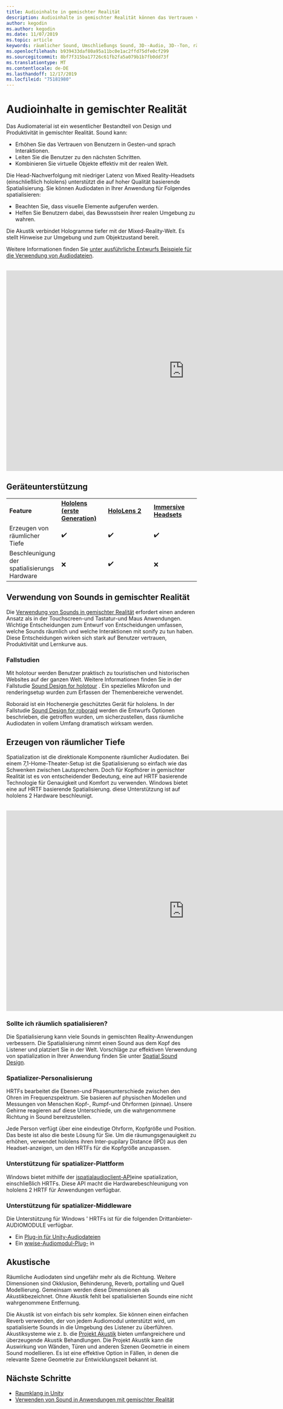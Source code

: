 ```yaml
---
title: Audioinhalte in gemischter Realität
description: Audioinhalte in gemischter Realität können das Vertrauen von Benutzeroberflächen Interaktionen erhöhen und Benutzer in der Benutzeroberfläche eintauchen.
author: kegodin
ms.author: kegodin
ms.date: 11/07/2019
ms.topic: article
keywords: räumlicher Sound, Umschließungs Sound, 3D--Audio, 3D--Ton, räumliche Audiodaten
ms.openlocfilehash: b939433daf80a95a11bc0e1ac2ffd75dfe0cf299
ms.sourcegitcommit: 8bf7f315ba17726c61fb2fa5a079b1b7fb0dd73f
ms.translationtype: MT
ms.contentlocale: de-DE
ms.lasthandoff: 12/17/2019
ms.locfileid: "75181980"
---
```

# <a name="audio-in-mixed-reality"></a>Audioinhalte in gemischter Realität
Das Audiomaterial ist ein wesentlicher Bestandteil von Design und Produktivität in gemischter Realität. Sound kann:
* Erhöhen Sie das Vertrauen von Benutzern in Gesten-und sprach Interaktionen.
* Leiten Sie die Benutzer zu den nächsten Schritten.
* Kombinieren Sie virtuelle Objekte effektiv mit der realen Welt.

Die Head-Nachverfolgung mit niedriger Latenz von Mixed Reality-Headsets (einschließlich hololens) unterstützt die auf hoher Qualität basierende Spatialisierung. Sie können Audiodaten in Ihrer Anwendung für Folgendes spatialisieren:
* Beachten Sie, dass visuelle Elemente aufgerufen werden.
* Helfen Sie Benutzern dabei, das Bewusstsein ihrer realen Umgebung zu wahren.

Die Akustik verbindet Hologramme tiefer mit der Mixed-Reality-Welt. Es stellt Hinweise zur Umgebung und zum Objektzustand bereit.

Weitere Informationen finden Sie [unter ausführliche Entwurfs Beispiele für die Verwendung von Audiodateien](spatial-sound-design.md).

<br>

<iframe width="940" height="530" src="https://www.youtube.com/embed/PTPvx7mDon4" frameborder="0" allow="accelerometer; autoplay; encrypted-media; gyroscope; picture-in-picture" allowfullscreen></iframe>

## <a name="device-support"></a>Geräteunterstützung

<table>
    <colgroup>
    <col width="25%" />
    <col width="25%" />
    <col width="25%" />
    <col width="25%" />
    </colgroup>
    <tr>
        <td><strong>Feature</strong></td>
        <td><a href="hololens-hardware-details.md"><strong>Hololens (erste Generation)</strong></a></td>
        <td><a href="https://docs.microsoft.com/hololens/hololens2-hardware"><strong>HoloLens 2</strong></td>
        <td><a href="immersive-headset-hardware-details.md"><strong>Immersive Headsets</strong></a></td>
    </tr>
     <tr>
        <td>Erzeugen von räumlicher Tiefe</td>
        <td>✔️</td>
        <td>✔️</td>
        <td>✔️</td>
    </tr>
     <tr>
        <td>Beschleunigung der spatialisierungs Hardware</td>
        <td>❌</td>
        <td>✔️</td>
        <td>❌</td>
    </tr>
</table>

## <a name="use-of-sounds-in-mixed-reality"></a>Verwendung von Sounds in gemischter Realität
Die [Verwendung von Sounds in gemischter Realität](spatial-sound-design.md) erfordert einen anderen Ansatz als in der Touchscreen-und Tastatur-und Maus Anwendungen. Wichtige Entscheidungen zum Entwurf von Entscheidungen umfassen, welche Sounds räumlich und welche Interaktionen mit sonify zu tun haben. Diese Entscheidungen wirken sich stark auf Benutzer vertrauen, Produktivität und Lernkurve aus.

### <a name="case-studies"></a>Fallstudien
Mit holotour werden Benutzer praktisch zu touristischen und historischen Websites auf der ganzen Welt. Weitere Informationen finden Sie in der Fallstudie [Sound Design for holotour](case-study-spatial-sound-design-for-holotour.md) . Ein spezielles Mikrofon und renderingsetup wurden zum Erfassen der Themenbereiche verwendet.

Roboraid ist ein Hochenergie geschütztes Gerät für hololens. In der Fallstudie [Sound Design for roboraid](case-study-using-spatial-sound-in-roboraid.md) werden die Entwurfs Optionen beschrieben, die getroffen wurden, um sicherzustellen, dass räumliche Audiodaten in vollem Umfang dramatisch wirksam werden.

## <a name="spatialization"></a>Erzeugen von räumlicher Tiefe
Spatialization ist die direktionale Komponente räumlicher Audiodaten. Bei einem 7,1-Home-Theater-Setup ist die Spatialisierung so einfach wie das Schwenken zwischen Lautsprechern. Doch für Kopfhörer in gemischter Realität ist es von entscheidender Bedeutung, eine auf HRTF basierende Technologie für Genauigkeit und Komfort zu verwenden. Windows bietet eine auf HRTF basierende Spatialisierung. diese Unterstützung ist auf hololens 2 Hardware beschleunigt.

<br>

<iframe width="940" height="530" src="https://www.youtube.com/embed/aB3TDjYklmo" frameborder="0" allow="accelerometer; autoplay; encrypted-media; gyroscope; picture-in-picture" allowfullscreen></iframe>

### <a name="should-i-spatialize"></a>Sollte ich räumlich spatialisieren?
Die Spatialisierung kann viele Sounds in gemischten Reality-Anwendungen verbessern. Die Spatialisierung nimmt einen Sound aus dem Kopf des Listener und platziert Sie in der Welt. Vorschläge zur effektiven Verwendung von spatialization in Ihrer Anwendung finden Sie unter [Spatial Sound Design](spatial-sound-design.md).

### <a name="spatializer-personalization"></a>Spatializer-Personalisierung
HRTFs bearbeitet die Ebenen-und Phasenunterschiede zwischen den Ohren im Frequenzspektrum. Sie basieren auf physischen Modellen und Messungen von Menschen Kopf-, Rumpf-und Ohrformen (pinnae). Unsere Gehirne reagieren auf diese Unterschiede, um die wahrgenommene Richtung in Sound bereitzustellen.

Jede Person verfügt über eine eindeutige Ohrform, Kopfgröße und Position. Das beste ist also die beste Lösung für Sie. Um die räumungsgenauigkeit zu erhöhen, verwendet hololens ihren Inter-pupilary Distance (IPD) aus den Headset-anzeigen, um den HRTFs für die Kopfgröße anzupassen.

### <a name="spatializer-platform-support"></a>Unterstützung für spatializer-Plattform
Windows bietet mithilfe der [ispatialaudioclient-API](https://docs.microsoft.com/windows/win32/coreaudio/spatial-sound)eine spatialization, einschließlich HRTFs. Diese API macht die Hardwarebeschleunigung von hololens 2 HRTF für Anwendungen verfügbar.

### <a name="spatializer-middleware-support"></a>Unterstützung für spatializer-Middleware
Die Unterstützung für Windows ' HRTFs ist für die folgenden Drittanbieter-AUDIOMODULE verfügbar.
* Ein [Plug-in für Unity-Audiodateien](spatial-sound-in-unity.md)
* Ein [wwise-Audiomodul-Plug-](https://www.audiokinetic.com/products/plug-ins/msspatial/) in

## <a name="acoustics"></a>Akustische
Räumliche Audiodaten sind ungefähr mehr als die Richtung. Weitere Dimensionen sind Okklusion, Behinderung, Reverb, portalling und Quell Modellierung. Gemeinsam werden diese Dimensionen als *Akustik*bezeichnet. Ohne Akustik fehlt bei spatialisierten Sounds eine nicht wahrgenommene Entfernung.

Die Akustik ist von einfach bis sehr komplex. Sie können einen einfachen Reverb verwenden, der von jedem Audiomodul unterstützt wird, um spatialisierte Sounds in die Umgebung des Listener zu überführen. Akustiksysteme wie z. b. die [Projekt Akustik](https://aka.ms/acoustics) bieten umfangreichere und überzeugende Akustik Behandlungen. Die Projekt Akustik kann die Auswirkung von Wänden, Türen und anderen Szenen Geometrie in einem Sound modellieren. Es ist eine effektive Option in Fällen, in denen die relevante Szene Geometrie zur Entwicklungszeit bekannt ist.

## <a name="next-steps"></a>Nächste Schritte
- [Raumklang in Unity](spatial-sound-in-unity.md)
- [Verwenden von Sound in Anwendungen mit gemischter Realität](spatial-sound-design.md)
